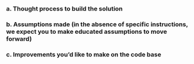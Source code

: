 <h3>a. Thought process to build the solution </h3>

<h3>b. Assumptions made (in the absence of specific instructions, we expect you to make educated assumptions to move forward) </h3>

<h3>c. Improvements you’d like to make on the code base </h3>
